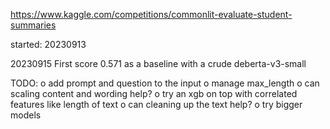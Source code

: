 https://www.kaggle.com/competitions/commonlit-evaluate-student-summaries

started: 20230913

20230915 First score 0.571 as a baseline with a crude deberta-v3-small

TODO:
o add prompt and question to the input
o manage max_length
o can scaling content and wording help?
o try an xgb on top with correlated features like length of text
o can cleaning up the text help?
o try bigger models
